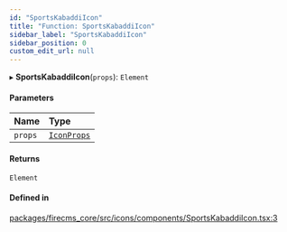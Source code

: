 ```yaml
---
id: "SportsKabaddiIcon"
title: "Function: SportsKabaddiIcon"
sidebar_label: "SportsKabaddiIcon"
sidebar_position: 0
custom_edit_url: null
---
```


▸ **SportsKabaddiIcon**(`props`): `Element`

#### Parameters

| Name | Type |
| :------ | :------ |
| `props` | [`IconProps`](../types/IconProps.md) |

#### Returns

`Element`

#### Defined in

[packages/firecms_core/src/icons/components/SportsKabaddiIcon.tsx:3](https://github.com/FireCMSco/firecms/blob/d45f3739/packages/firecms_core/src/icons/components/SportsKabaddiIcon.tsx#L3)
